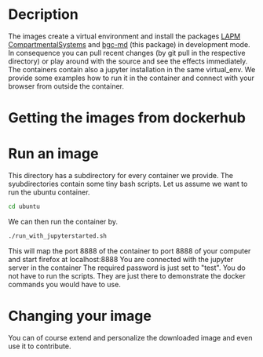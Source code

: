 # Decription
The images create a virtual environment and install the packages [LAPM](https://www.bgc-jena.mpg.de/TEE/index.html) [CompartmentalSystems](https://www.bgc-jena.mpg.de/TEE/index.html) and [bgc-md](https://www.bgc-jena.mpg.de/TEE/index.html) (this package) in development mode.
In consequence you can pull recent changes (by git pull in the respective directory) or play around with the source and see
the effects immediately. 
The containers contain also a jupyter installation in the same virtual_env. We provide some examples how to run it in the 
container and connect with your browser from outside the container.


# Getting the images from dockerhub

# Run an image
This directory has a subdirectory for every container we provide. 
The syubdirectories contain some tiny bash scripts.
Let us assume we want to run the ubuntu container.
```bash
cd ubuntu
```
We can then run the container by.
```bash
./run_with_jupyterstarted.sh
```
This will map the port 8888 of the container to port 8888 of your computer and start firefox at localhost:8888
You are connected with the jupyter server in the container
The required password is just set to "test".
You do not have to run the scripts. They are just there to demonstrate the docker commands you would have to use.

# Changing your image
You can of course extend and personalize the downloaded image and even use it to contribute.
